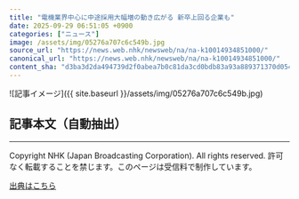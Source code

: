 ```yaml
---
title: "電機業界中心に中途採用大幅増の動き広がる 新卒上回る企業も"
date: 2025-09-29 06:51:05 +0900
categories: ["ニュース"]
image: /assets/img/05276a707c6c549b.jpg
source_url: "https://news.web.nhk/newsweb/na/na-k10014934851000/"
canonical_url: "https://news.web.nhk/newsweb/na/na-k10014934851000/"
content_sha: "d3ba3d2da494739d2f0abea7b0c81da3cd0bdb83a93a889371370d054b011476"
---
```


![記事イメージ]({{ site.baseurl }}/assets/img/05276a707c6c549b.jpg)

## 記事本文（自動抽出）
<div><div class="_13tndsj2"><nav aria-label="フッターサイトナビゲーション" class="_13tndsj4"></nav><hr class="esl7kn2s esl7kn1l esl7kn1n _14xli2ae"><p class="esl7kn2s esl7kn1m esl7kn1o _1yvk0f68 _1lugom81">Copyright NHK (Japan Broadcasting Corporation). All rights reserved. 許可なく転載することを禁じます。このページは受信料で制作しています。</p></div></div>

[出典はこちら](https://news.web.nhk/newsweb/na/na-k10014934851000/)
